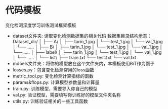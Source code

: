 # 代码模板
变化检测深度学习训练测试框架模板

- dataset文件夹: 读取变化检测数据集的相关代码
数据集目录结构示意：
  Dataset_dir/
  │
  ├── A/
  │   ├── tarin_1.jpg
  │   └── test_1.jpg
  │   └── val_1.jpg
  │   └── .....
  │
  ├── B/
  │   ├── tarin_1.jpg
  │   └── test_1.jpg
  │   └── val_1.jpg
  │   └── .....
  │
  ├── label/
  │   ├── tarin_1.jpg
  │   └── test_1.jpg
  │   └── val_1.jpg
  │   └── .....
  │
  └── list/
      ├── train.txt
      └── test.txt
      └── val.txt
- mdoels文件夹：将你的模型放在这个文件夹内，本模板使用BiT作为例子
- losses.py：包含变化检测常用的loss函数
- metric_tool.py: 变化检测计算指标的函数
- params&flops.py: 计算模型参数量和计算量
- train.py: 训练模型，需要导入你自己的模型
- val.py: 验证模型，需要填写你训练好的模型文件夹名称
- utils.py: 训练验证相关的一些工具函数

